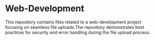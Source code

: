 # Web-Development
 This repository contains files related to a web-development project focusing on seamless file uploads.The repository demonstrates best practices for security and error handling during the file upload process.
